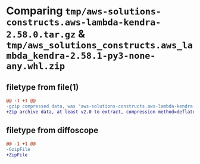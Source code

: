 # Comparing `tmp/aws-solutions-constructs.aws-lambda-kendra-2.58.0.tar.gz` & `tmp/aws_solutions_constructs.aws_lambda_kendra-2.58.1-py3-none-any.whl.zip`

## filetype from file(1)

```diff
@@ -1 +1 @@
-gzip compressed data, was "aws-solutions-constructs.aws-lambda-kendra-2.58.0.tar", last modified: Sat May 25 13:09:57 2024, max compression
+Zip archive data, at least v2.0 to extract, compression method=deflate
```

## filetype from diffoscope

```diff
@@ -1 +1 @@
-GzipFile
+ZipFile
```

